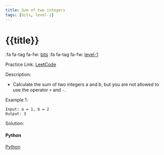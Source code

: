 ```yaml
---
title: Sum of two integers
tags: [bits, level-1]
---
```


# {{title}}

:fa fa-tag fa-fw: [bits]({{tagspath}}/bits)
:fa fa-tag fa-fw: [level-1]({{tagspath}}/level-1)


Practice Link: [LeetCode](https://leetcode.com/problems/sum-of-two-integers/)

Description:

- Calculate the sum of two integers a and b, but you are not allowed to use the operator `+` and `-`.

Example 1:

```text
Input: a = 1, b = 2
Output: 3
```

Solution:

<!-- tabs:start -->
#### **Python**

[Python](../pycode/binary/sum-of-two-integers.py ':include :type=code')
<!-- tabs:end -->
